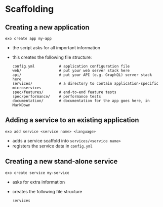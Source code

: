 # Scaffolding

## Creating a new application

```
exo create app my-app
```

* the script asks for all important information
* this creates the following file structure:

  ```
  config.yml           # application configuration file
  web/                 # put your web server stack here
  api/                 # put your API (e.g. GraphQL) server stack here
  services/            # a directory to contain application-specific microservices
  spec/features/       # end-to-end feature tests
  spec/performance/    # performance tests
  documentation/       # documentation for the app goes here, in MarkDown
  ```


## Adding a service to an existing application

```
exo add service <service name> <language>
```

* adds a service scaffold into `services/<service name>`
* registers the service data in `config.yml`


## Creating a new stand-alone service

```
exo create service my-service
```

* asks for extra information
* creates the following file structure

  ```
  services
  ```
